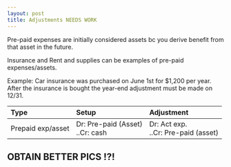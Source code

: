 ```yaml
---
layout: post
title: Adjustments NEEDS WORK
---
```



Pre-paid expenses are initially considered assets bc you derive benefit from that asset in the future.

Insurance and Rent and supplies can be examples of pre-paid expenses/assets.

Example: Car insurance was purchased on June 1st for $1,200 per year. After the insurance is bought the year-end adjustment must be made on 12/31.

| Type | Setup | Adjustment |
|:-----|:------|:-----------|
| Prepaid exp/asset | Dr: Pre-paid (Asset)<br> ..Cr: cash| Dr: Act exp.<br> ..Cr: Pre-paid (asset)|

## OBTAIN BETTER PICS !?!


